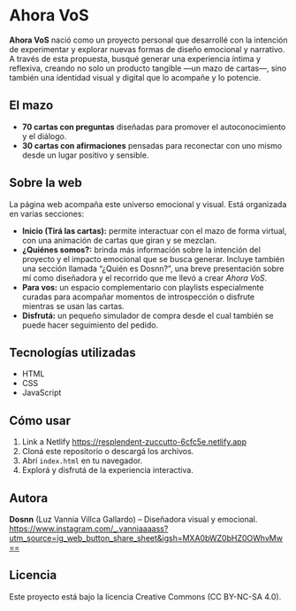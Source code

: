 # Ahora VoS

**Ahora VoS** nació como un proyecto personal que desarrollé con la intención de experimentar y explorar nuevas formas de diseño emocional y narrativo. A través de esta propuesta, busqué generar una experiencia íntima y reflexiva, creando no solo un producto tangible —un mazo de cartas—, sino también una identidad visual y digital que lo acompañe y lo potencie.

## El mazo

- **70 cartas con preguntas** diseñadas para promover el autoconocimiento y el diálogo.
- **30 cartas con afirmaciones** pensadas para reconectar con uno mismo desde un lugar positivo y sensible.

## Sobre la web

La página web acompaña este universo emocional y visual. Está organizada en varias secciones:

- **Inicio (Tirá las cartas):** permite interactuar con el mazo de forma virtual, con una animación de cartas que giran y se mezclan.
- **¿Quiénes somos?:** brinda más información sobre la intención del proyecto y el impacto emocional que se busca generar. Incluye también una sección llamada “¿Quién es Dosnn?”, una breve presentación sobre mí como diseñadora y el recorrido que me llevó a crear *Ahora VoS*.
- **Para vos:** un espacio complementario con playlists especialmente curadas para acompañar momentos de introspección o disfrute mientras se usan las cartas.
- **Disfrutá:** un pequeño simulador de compra desde el cual también se puede hacer seguimiento del pedido.

## Tecnologías utilizadas

- HTML
- CSS
- JavaScript

## Cómo usar

1. Link a Netlify https://resplendent-zuccutto-6cfc5e.netlify.app
2. Cloná este repositorio o descargá los archivos.
3. Abrí `index.html` en tu navegador.
4. Explorá y disfrutá de la experiencia interactiva.

## Autora

**Dosnn** (Luz Vannia Villca Gallardo) – Diseñadora visual y emocional.  
https://www.instagram.com/_.vanniaaaass?utm_source=ig_web_button_share_sheet&igsh=MXA0bWZ0bHZ0OWhvMw==

## Licencia

Este proyecto está bajo la licencia Creative Commons (CC BY-NC-SA 4.0).
